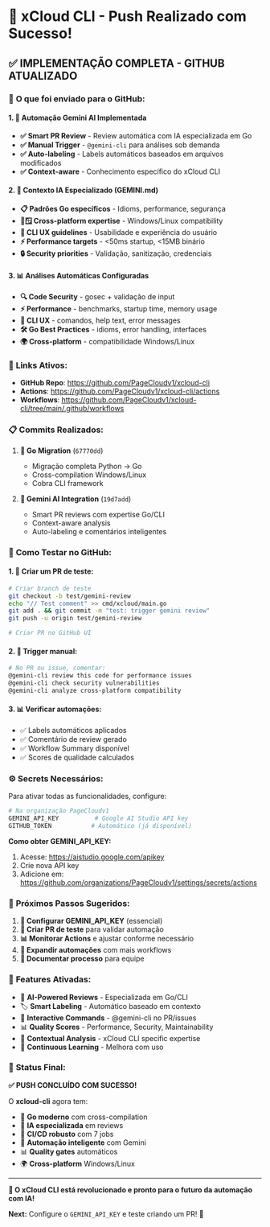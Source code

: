 # 🚀 xCloud CLI - Push Realizado com Sucesso!

## ✅ **IMPLEMENTAÇÃO COMPLETA - GITHUB ATUALIZADO**

### 🎯 **O que foi enviado para o GitHub:**

#### **1. 🤖 Automação Gemini AI Implementada**
- **✅ Smart PR Review** - Review automática com IA especializada em Go
- **✅ Manual Trigger** - `@gemini-cli` para análises sob demanda
- **✅ Auto-labeling** - Labels automáticos baseados em arquivos modificados
- **✅ Context-aware** - Conhecimento específico do xCloud CLI

#### **2. 🧠 Contexto IA Especializado (GEMINI.md)**
- **📋 Padrões Go específicos** - Idioms, performance, segurança
- **🐧🪟 Cross-platform expertise** - Windows/Linux compatibility
- **🔧 CLI UX guidelines** - Usabilidade e experiência do usuário
- **⚡ Performance targets** - &lt;50ms startup, &lt;15MB binário
- **🔒 Security priorities** - Validação, sanitização, credenciais

#### **3. 📊 Análises Automáticas Configuradas**
- **🔍 Code Security** - gosec + validação de input
- **⚡ Performance** - benchmarks, startup time, memory usage
- **🎯 CLI UX** - comandos, help text, error messages
- **🛠️ Go Best Practices** - idioms, error handling, interfaces
- **🌍 Cross-platform** - compatibilidade Windows/Linux

### 🔗 **Links Ativos:**
- **GitHub Repo**: https://github.com/PageCloudv1/xcloud-cli
- **Actions**: https://github.com/PageCloudv1/xcloud-cli/actions
- **Workflows**: https://github.com/PageCloudv1/xcloud-cli/tree/main/.github/workflows

### 📋 **Commits Realizados:**

1. **🐹 Go Migration** (`67770dd`)
   - Migração completa Python → Go
   - Cross-compilation Windows/Linux 
   - Cobra CLI framework

2. **🤖 Gemini AI Integration** (`19d7add`)
   - Smart PR reviews com expertise Go/CLI
   - Context-aware analysis
   - Auto-labeling e comentários inteligentes

### 🧪 **Como Testar no GitHub:**

#### **1. 🔄 Criar um PR de teste:**
```bash
# Criar branch de teste
git checkout -b test/gemini-review
echo "// Test comment" >> cmd/xcloud/main.go
git add . && git commit -m "test: trigger gemini review"
git push -u origin test/gemini-review

# Criar PR no GitHub UI
```

#### **2. 🤖 Trigger manual:**
```bash
# No PR ou issue, comentar:
@gemini-cli review this code for performance issues
@gemini-cli check security vulnerabilities  
@gemini-cli analyze cross-platform compatibility
```

#### **3. 📊 Verificar automações:**
- ✅ Labels automáticos aplicados
- ✅ Comentário de review gerado
- ✅ Workflow Summary disponível
- ✅ Scores de qualidade calculados

### ⚙️ **Secrets Necessários:**

Para ativar todas as funcionalidades, configure:

```bash
# Na organização PageCloudv1
GEMINI_API_KEY          # Google AI Studio API key
GITHUB_TOKEN           # Automático (já disponível)
```

**Como obter GEMINI_API_KEY:**
1. Acesse: https://aistudio.google.com/apikey
2. Crie nova API key
3. Adicione em: https://github.com/organizations/PageCloudv1/settings/secrets/actions

### 🎯 **Próximos Passos Sugeridos:**

1. **🔑 Configurar GEMINI_API_KEY** (essencial)
2. **🧪 Criar PR de teste** para validar automação
3. **📊 Monitorar Actions** e ajustar conforme necessário
4. **🔄 Expandir automações** com mais workflows
5. **📖 Documentar processo** para equipe

### 🌟 **Features Ativadas:**

- 🤖 **AI-Powered Reviews** - Especializada em Go/CLI
- 🏷️ **Smart Labeling** - Automático baseado em contexto
- 💬 **Interactive Commands** - @gemini-cli no PR/issues
- 📊 **Quality Scores** - Performance, Security, Maintainability
- 🎯 **Contextual Analysis** - xCloud CLI specific expertise
- 🔄 **Continuous Learning** - Melhora com uso

### 🎉 **Status Final:**

**✅ PUSH CONCLUÍDO COM SUCESSO!**

O **xcloud-cli** agora tem:
- 🐹 **Go moderno** com cross-compilation
- 🤖 **IA especializada** em reviews
- 🔧 **CI/CD robusto** com 7 jobs
- 🎯 **Automação inteligente** com Gemini
- 📊 **Quality gates** automáticos
- 🌍 **Cross-platform** Windows/Linux

---

**🚀 O xCloud CLI está revolucionado e pronto para o futuro da automação com IA!**

**Next:** Configure o `GEMINI_API_KEY` e teste criando um PR! 🎯